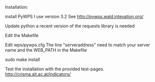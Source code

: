 Installation:

install PyWPS
   I use version 3.2
   See http://pywps.wald.intevation.org/

Update python
   a recent version of the requests library is needed

Edit the Makefile 

Edit wps/pywps.cfg
   The line "serveraddress" need to match your server name and the WEB_PATH in the Makefile

sudo make install

Test the installation with the provided test-pages.
   http://crisma.ait.ac.at/indicators/


